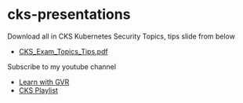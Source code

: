 # cks-presentations

Download all in CKS Kubernetes Security Topics, tips slide from below

- [CKS_Exam_Topics_Tips.pdf](CKS_Exam_Topics_Tips.pdf)


Subscribe to my youtube channel
- [Learn with GVR](https://www.youtube.com/channel/UCwopwnnBoKMOUEOl6lefM0w/videos)
- [CKS Playlist](https://www.youtube.com/playlist?list=PLFkEchqXDZx6Bw3B2NRVc499j1TavjOvm)


